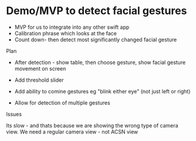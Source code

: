 # Demo/MVP to detect facial gestures

- MVP for us to integrate into any other swift app
- Calibration phrase which looks at the face
- Count down- then detect most significantly changed facial gesture

Plan

- After detection - show table, then choose gesture, show facial gesture movement on screen 
- Add threshold slider
- Add ability to comine gestures eg "blink either eye" (not just left or right)
  
- Allow for detection of multiple gestures

Issues

Its slow - and thats because we are showing the wrong type of camera view. We need a regular camera view - not ACSN view









